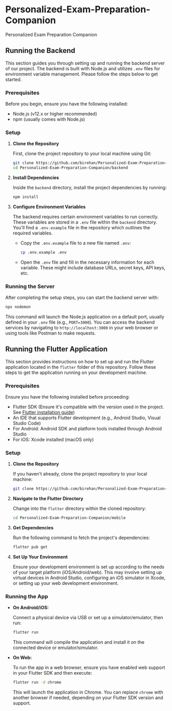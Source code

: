 # Personalized-Exam-Preparation-Companion
Personalized Exam Preparation Companion

## Running the Backend

This section guides you through setting up and running the backend server of our project. The backend is built with Node.js and utilizes `.env` files for environment variable management. Please follow the steps below to get started.

### Prerequisites

Before you begin, ensure you have the following installed:
- Node.js (v12.x or higher recommended)
- npm (usually comes with Node.js)

### Setup

1. **Clone the Repository**

   First, clone the project repository to your local machine using Git:
   ```bash
   git clone https://github.com/birehan/Personalized-Exam-Preparation-Companion.git
   cd Personalized-Exam-Preparation-Companion/backend
   ```

2. **Install Dependencies**

   Inside the `backend` directory, install the project dependencies by running:
   ```bash
   npm install
   ```

3. **Configure Environment Variables**

   The backend requires certain environment variables to run correctly. These variables are stored in a `.env` file within the `backend` directory. You'll find a `.env.example` file in the repository which outlines the required variables.

   - Copy the `.env.example` file to a new file named `.env`:
     ```bash
     cp .env.example .env
     ```
   - Open the `.env` file and fill in the necessary information for each variable. These might include database URLs, secret keys, API keys, etc.

### Running the Server

After completing the setup steps, you can start the backend server with:

```bash
npx nodemon
```

This command will launch the Node.js application on a default port, usually defined in your `.env` file (e.g., `PORT=3000`). You can access the backend services by navigating to `http://localhost:3000` in your web browser or using tools like Postman to make requests.


## Running the Flutter Application

This section provides instructions on how to set up and run the Flutter application located in the `flutter` folder of this repository. Follow these steps to get the application running on your development machine.

### Prerequisites

Ensure you have the following installed before proceeding:
- Flutter SDK (Ensure it's compatible with the version used in the project. See [Flutter installation guide](https://flutter.dev/docs/get-started/install))
- An IDE that supports Flutter development (e.g., Android Studio, Visual Studio Code)
- For Android: Android SDK and platform tools installed through Android Studio
- For iOS: Xcode installed (macOS only)

### Setup

1. **Clone the Repository**

   If you haven't already, clone the project repository to your local machine:
   ```bash
   git clone https://github.com/birehan/Personalized-Exam-Preparation-Companion.git
   ```

2. **Navigate to the Flutter Directory**

   Change into the `flutter` directory within the cloned repository:
   ```bash
   cd Personalized-Exam-Preparation-Companion/mobile
   ```

3. **Get Dependencies**

   Run the following command to fetch the project's dependencies:
   ```bash
   flutter pub get
   ```

4. **Set Up Your Environment**

   Ensure your development environment is set up according to the needs of your target platform (iOS/Android/web). This may involve setting up virtual devices in Android Studio, configuring an iOS simulator in Xcode, or setting up your web development environment.

### Running the App

- **On Android/iOS:**

  Connect a physical device via USB or set up a simulator/emulator, then run:
  ```bash
  flutter run
  ```
  This command will compile the application and install it on the connected device or emulator/simulator.

- **On Web:**

  To run the app in a web browser, ensure you have enabled web support in your Flutter SDK and then execute:
  ```bash
  flutter run -d chrome
  ```
  This will launch the application in Chrome. You can replace `chrome` with another browser if needed, depending on your Flutter SDK version and support.